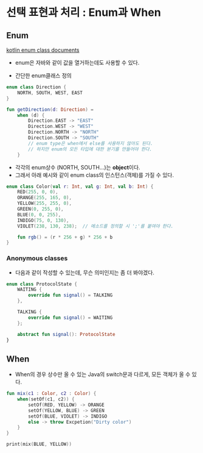# 선택 표현과 처리 : Enum과 When

## Enum

[kotlin enum class documents](https://kotlinlang.org/docs/enum-classes.html)

- enum은 자바와 같이 값을 열거하는데도 사용할 수 있다.

- 간단한 enum클래스 정의

```kotlin
enum class Direction {
    NORTH, SOUTH, WEST, EAST
}

fun getDirection(d: Direction) =
    when (d) {
        Direction.EAST -> "EAST"
        Direction.WEST -> "WEST"
        Direction.NORTH -> "NORTH"
        Direction.SOUTH -> "SOUTH"
        // enum type은 when에서 else를 사용하지 않아도 된다.
        // 하지만 enum의 모든 타입에 대한 분기를 만들어야 한다.
    }
```

- 각각의 enum상수 (NORTH, SOUTH...)는 **object**이다.
- 그래서 아래 예시와 같이 enum class의 인스턴스(객체)를 가질 수 있다.

```kotlin
enum class Color(val r: Int, val g: Int, val b: Int) {
    RED(255, 0, 0),
    ORANGE(255, 165, 0),
    YELLOW(255, 255, 0),
    GREEN(0, 255, 0),
    BLUE(0, 0, 255),
    INDIGO(75, 0, 130),
    VIOLET(238, 130, 238);  // 메소드를 정의할 시 ';'를 붙여야 한다.

    fun rgb() = (r * 256 + g) * 256 + b
}
```

### Anonymous classes

- 다음과 같이 작성할 수 있는데, 무슨 의미인지는 좀 더 봐야겠다.

```kotlin
enum class ProtocolState {
    WAITING {
        override fun signal() = TALKING
    },

    TALKING {
        override fun signal() = WAITING
    };

    abstract fun signal(): ProtocolState
}
```

## When

- When의 경우 상수만 올 수 있는 Java의 switch문과 다르게, 모든 객체가 올 수 있다.

```kotlin
fun mix(c1 : Color, c2 : Color) {
    when(setOf(c1, c2)) {
        setOf(RED, YELLOW) -> ORANGE
        setOf(YELLOW, BLUE) -> GREEN
        setOf(BLUE, VIOLET) -> INDIGO
        else -> throw Excpetion("Dirty color")
    }
}

print(mix(BLUE, YELLOW))
```